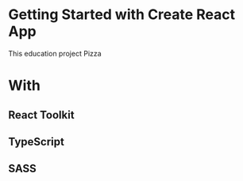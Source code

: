 # Getting Started with Create React App

This  education project Pizza 
# With
## React Toolkit
## TypeScript
## SASS